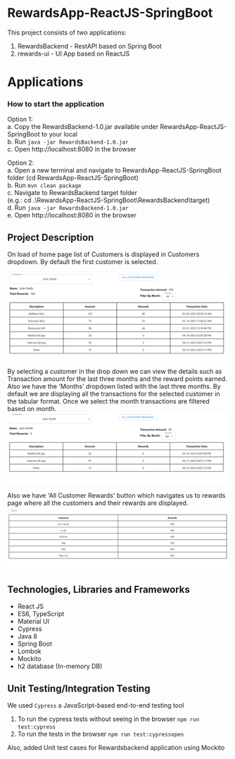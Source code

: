 # RewardsApp-ReactJS-SpringBoot

This project consists of two applications:
1. RewardsBackend - RestAPI based on Spring Boot
2. rewards-ui - UI App based on ReactJS

# Applications

### How to start the application
Option 1:\
a. Copy the RewardsBackend-1.0.jar available under RewardsApp-ReactJS-SpringBoot to your local\
b. Run `java -jar RewardsBackend-1.0.jar`\
c. Open http://localhost:8080 in the browser

Option 2:\
a. Open a new terminal and navigate to RewardsApp-ReactJS-SpringBoot folder (cd RewardsApp-ReactJS-SpringBoot)\
b. Run `mvn clean package`\
c. Navigate to RewardsBackend target folder \
(e.g.: cd .\RewardsApp-ReactJS-SpringBoot\RewardsBackend\target)\
d. Run `java -jar RewardsBackend-1.0.jar` \
e. Open http://localhost:8080 in the browser

## Project Description

On load of home page list of Customers is displayed in Customers dropdown. By default the first customer is selected.

![](rewards-ui/src/images/Markdown/HomeScreen.png)

By selecting a customer in the drop down we can view the details such as 
Transaction amount for the last three months and the reward points earned. Also we have the 'Months' dropdown listed with the last three months.
By default we are displaying all the transactions for the selected customer in the tabular format.
Once we select the month transactions are filtered based on month.
![](rewards-ui/src/images/Markdown/FilterByMonth.png)

Also we have 'All Customer Rewards' button which navigates us to rewards page where all the customers and their rewards are displayed.
![](rewards-ui/src/images/Markdown/RewardsScreen.png)

## Technologies, Libraries and Frameworks
* React JS
* ES6, TypeScript
* Material UI
* Cypress
* Java 8
* Spring Boot
* Lombok
* Mockito
* h2 database (In-memory DB)

## Unit Testing/Integration Testing
We used `Cypress` a JavaScript-based end-to-end testing tool 

1. To run the cypress tests without seeing in the browser `npm run test:cypress`
2. To run the tests in the browser `npm run test:cypressopen`

Also, added Unit test cases for Rewardsbackend application using Mockito 
